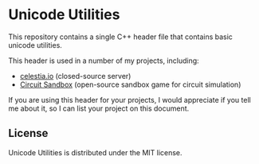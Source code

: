 # Unicode Utilities
This repository contains a single C++ header file that contains basic unicode utilities.

This header is used in a number of my projects, including:
- [celestia.io](http://celestia.io/) (closed-source server)
- [Circuit Sandbox](https://github.com/btzy/circuit-sandbox) (open-source sandbox game for circuit simulation)

If you are using this header for your projects, I would appreciate if you tell me about it, so I can list your project on this document.

## License

Unicode Utilities is distributed under the MIT license.
